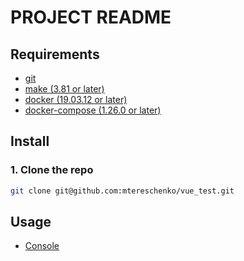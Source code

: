 # PROJECT README

## Requirements
* [git](https://git-scm.com/)
* [make (3.81 or later)](https://savannah.gnu.org/projects/make/)
* [docker (19.03.12 or later)](https://docs.docker.com/engine/install/)
* [docker-compose (1.26.0 or later)](https://docs.docker.com/compose/install/)

## Install

### 1. Clone the repo
```bash
git clone git@github.com:mtereschenko/vue_test.git
```

## Usage
* [Console](./guides/console.md)
